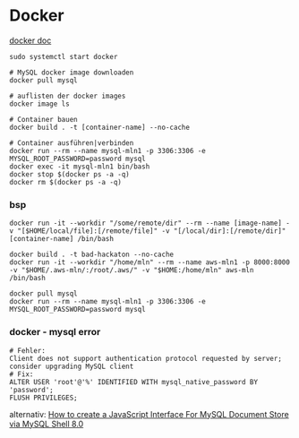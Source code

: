 # Docker

[docker doc](https://docs.docker.com/engine/reference/commandline/)

```docker
sudo systemctl start docker

# MySQL docker image downloaden
docker pull mysql   
            
# auflisten der docker images
docker image ls                 

# Container bauen
docker build . -t [container-name] --no-cache   

# Container ausführen|verbinden
docker run --rm --name mysql-mln1 -p 3306:3306 -e MYSQL_ROOT_PASSWORD=password mysql
docker exec -it mysql-mln1 bin/bash
docker stop $(docker ps -a -q)
docker rm $(docker ps -a -q)
```

### bsp
```
docker run -it --workdir "/some/remote/dir" --rm --name [image-name] -v "[$HOME/local/file]:[/remote/file]" -v "[/local/dir]:[/remote/dir]" [container-name] /bin/bash

docker build . -t bad-hackaton --no-cache
docker run -it --workdir "/home/mln" --rm --name aws-mln1 -p 8000:8000 -v "$HOME/.aws-mln/:/root/.aws/" -v "$HOME:/home/mln" aws-mln /bin/bash

docker pull mysql
docker run --rm --name mysql-mln1 -p 3306:3306 -e MYSQL_ROOT_PASSWORD=password mysql
```
### docker - mysql error
```docker
# Fehler: 
Client does not support authentication protocol requested by server; consider upgrading MySQL client
# Fix:
ALTER USER 'root'@'%' IDENTIFIED WITH mysql_native_password BY 'password';
FLUSH PRIVILEGES;
```
alternativ: [How to create a JavaScript Interface For MySQL Document Store via MySQL Shell 8.0](https://medium.com/javascript-in-plain-english/javascript-interface-for-mysql-document-store-via-mysql-shell-8-0-d9a98c91e5fc)
